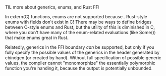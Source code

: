 TIL more about generics, enums, and Rust FFI

In extern(C) functions, enums are not supported because.. Rust-style enums with fields don't exist in C! There may be ways to define bridges between C-style enums and Rust, but the utility of this is diminished in C, where you don't have many of the enum-related evaluations (like Some()) that make enums great in Rust.

Relatedly, generics in the FFI boundary _can_ be supported, but only if you fully specify the possible values of the generics in the header generated by cbindgen (or created by hand). Without full specification of possible generic values, the compiler cannot "monomorphize" the essentially polymorphic function you're handing it, because the output is potentially unbounded.
